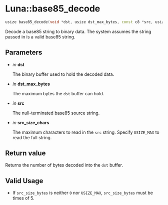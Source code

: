 # Luna::base85_decode

```c++
usize base85_decode(void *dst, usize dst_max_bytes, const c8 *src, usize src_size_chars=USIZE_MAX)
```

Decode a base85 string to binary data. The system assumes the string passed in is a valid base85 string. 



## Parameters
* *in* **dst**

    The binary buffer used to hold the decoded data. 

* *in* **dst_max_bytes**

    The maximum bytes the `dst` buffer can hold. 

* *in* **src**

    The null-terminated base85 source string. 

* *in* **src_size_chars**

    The maximum characters to read in the `src` string. Specify `USIZE_MAX` to read the full string. 

## Return value
Returns the number of bytes decoded into the `dst` buffer. 

## Valid Usage
* If `src_size_bytes` is neither `0` nor `USIZE_MAX`, `src_size_bytes` must be times of 5. 

